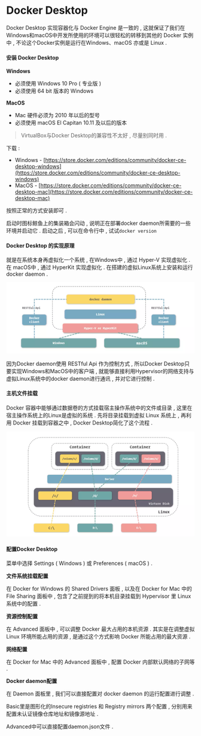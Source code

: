 # Docker Desktop

Docker Desktop 实现容器化与 Docker Engine 是一致的 , 这就保证了我们在 Windows和macOS中开发所使用的环境可以很轻松的转移到其他的 Docker 实例中 , 不论这个Docker实例是运行在Windows、macOS 亦或是 Linux .

#### 安装 Docker Desktop

**Windows**

* 必须使用 Windows 10 Pro \( 专业版 \)
* 必须使用 64 bit 版本的 Windows

**MacOS**

* Mac 硬件必须为 2010 年以后的型号
* 必须使用 macOS El Capitan 10.11 及以后的版本

> VirtualBox与Docker Desktop的兼容性不太好 , 尽量别同时用 .

下载 :

* Windows - [https://store.docker.com/editions/community/docker-ce-desktop-windows](https://store.docker.com/editions/community/docker-ce-desktop-windows)
* MacOS - [https://store.docker.com/editions/community/docker-ce-desktop-mac](https://store.docker.com/editions/community/docker-ce-desktop-mac)

按照正常的方式安装即可 .

启动时图标鲸鱼上的集装箱会闪动 , 说明正在部署docker daemon所需要的一些环境并启动它 . 启动之后 , 可以在命令行中 , 试试`docker version`

#### Docker Desktop 的实现原理

就是在系统本身再虚拟化一个系统  , 在Windows中 , 通过 Hyper-V 实现虚拟化 . 在 macOS中 , 通过 HyperKit 实现虚拟化 . 在搭建的虚拟Linux系统上安装和运行docker daemon .

![](/assets/desktop.png)

因为Docker daemon使用 RESTful Api 作为控制方式 , 所以Docker Desktop只要实现Windows和MacOS中的客户端 , 就能够直接利用Hypervisor的网络支持与虚拟Linux系统中的docker daemon进行通讯 , 并对它进行控制 .

#### 主机文件挂载

Docker 容器中能够通过数据卷的方式挂载宿主操作系统中的文件或目录 , 这里在宿主操作系统上的Linux是虚拟的系统 . 先将目录挂载到虚拟 Linux 系统上 , 再利用 Docker 挂载到容器之中 , Docker Desktop简化了这个流程 .

![](/assets/guazai.png)

#### 配置Docker Desktop

菜单中选择 Settings \( Windows \) 或 Preferences \( macOS \) .

**文件系统挂载配置**

在 Docker for Windows 的 Shared Drivers 面板 , 以及在 Docker for Mac 中的 File Sharing 面板中 , 包含了之前提到的将本机目录挂载到 Hypervisor 里 Linux 系统中的配置 .

**资源控制配置**

在 Advanced 面板中 , 可以调整 Docker 最大占用的本机资源 . 其实是在调整虚拟 Linux 环境所能占用的资源 , 是通过这个方式影响 Docker 所能占用的最大资源 .

**网络配置**

在 Docker for Mac 中的 Advanced 面板中 , 配置 Docker 内部默认网络的子网等 .

**Docker daemon配置**

在 Daemon 面板里 , 我们可以直接配置对 docker daemon 的运行配置进行调整 . 

Basic里是图形化的Insecure registries 和 Registry mirrors 两个配置 , 分别用来配置未认证镜像仓库地址和镜像源地址 . 

Advanced中可以直接配置daemon.json文件 . 




